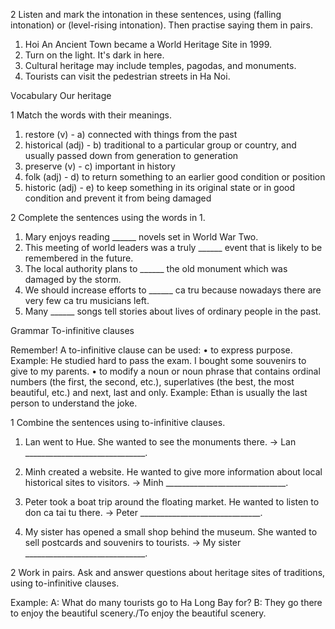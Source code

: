 2 Listen and mark the intonation in these sentences, using (falling intonation) or (level-rising intonation). Then practise saying them in pairs.

1. Hoi An Ancient Town became a World Heritage Site in 1999.
2. Turn on the light. It's dark in here.
3. Cultural heritage may include temples, pagodas, and monuments.
4. Tourists can visit the pedestrian streets in Ha Noi.

Vocabulary
Our heritage

1 Match the words with their meanings.

1. restore (v) - a) connected with things from the past
2. historical (adj) - b) traditional to a particular group or country, and usually passed down from generation to generation
3. preserve (v) - c) important in history
4. folk (adj) - d) to return something to an earlier good condition or position
5. historic (adj) - e) to keep something in its original state or in good condition and prevent it from being damaged

2 Complete the sentences using the words in 1.

1. Mary enjoys reading ______ novels set in World War Two.
2. This meeting of world leaders was a truly ______ event that is likely to be remembered in the future.
3. The local authority plans to ______ the old monument which was damaged by the storm.
4. We should increase efforts to ______ ca tru because nowadays there are very few ca tru musicians left.
5. Many ______ songs tell stories about lives of ordinary people in the past.

Grammar
To-infinitive clauses

Remember!
A to-infinitive clause can be used:
• to express purpose.
Example: He studied hard to pass the exam.
I bought some souvenirs to give to my parents.
• to modify a noun or noun phrase that contains ordinal numbers (the first, the second, etc.), superlatives (the best, the most beautiful, etc.) and next, last and only.
Example: Ethan is usually the last person to understand the joke.

1 Combine the sentences using to-infinitive clauses.

1. Lan went to Hue. She wanted to see the monuments there.
→ Lan ______________________________.

2. Minh created a website. He wanted to give more information about local historical sites to visitors.
→ Minh ______________________________.

3. Peter took a boat trip around the floating market. He wanted to listen to don ca tai tu there.
→ Peter ______________________________.

4. My sister has opened a small shop behind the museum. She wanted to sell postcards and souvenirs to tourists.
→ My sister ______________________________.

2 Work in pairs. Ask and answer questions about heritage sites of traditions, using to-infinitive clauses.

Example:
A: What do many tourists go to Ha Long Bay for?
B: They go there to enjoy the beautiful scenery./To enjoy the beautiful scenery.